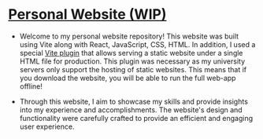 # [Personal Website (WIP)](https://www.cs.utexas.edu/~wresen/)
- Welcome to my personal website repository! This website was built using Vite along with React, JavaScript, CSS, HTML. In addition, I used a special [Vite plugin](https://www.npmjs.com/package/vite-plugin-singlefile?activeTab=readme) that allows serving a static website under a single HTML file for production. This plugin was necessary as my university servers only support the hosting of static websites. This means that if you download the website, you will be able to run the full web-app offline!

- Through this website, I aim to showcase my skills and provide insights into my experience and accomplishments. The website's design and functionality were carefully crafted to provide an efficient and engaging user experience.
